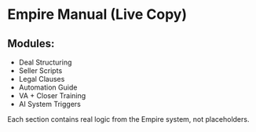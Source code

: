# Empire Manual (Live Copy)
## Modules:
- Deal Structuring
- Seller Scripts
- Legal Clauses
- Automation Guide
- VA + Closer Training
- AI System Triggers

Each section contains real logic from the Empire system, not placeholders.
